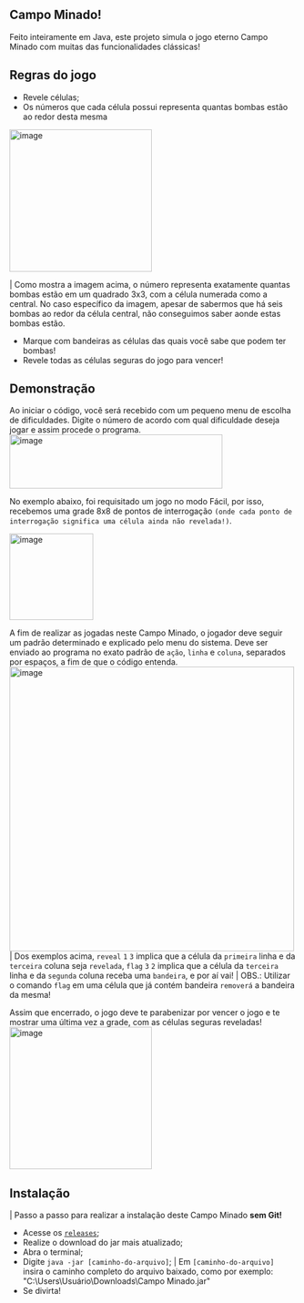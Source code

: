 ## Campo Minado!

Feito inteiramente em Java, este projeto simula o jogo eterno Campo Minado com muitas das funcionalidades clássicas!

## Regras do jogo

- Revele células;
- Os números que cada célula possui representa quantas bombas estão ao redor desta mesma
<img width="250" height="250" alt="image" src="https://github.com/user-attachments/assets/ffeaff08-68e4-4dbe-864b-09df86e7aa00" />

| Como mostra a imagem acima, o número representa exatamente quantas bombas estão em um quadrado 3x3, com a célula numerada como a central. No caso específico da imagem, apesar de sabermos que há seis bombas ao redor da célula central, não conseguimos saber aonde estas bombas estão.

- Marque com bandeiras as células das quais você sabe que podem ter bombas!
- Revele todas as células seguras do jogo para vencer!

## Demonstração

Ao iniciar o código, você será recebido com um pequeno menu de escolha de dificuldades. Digite o número de acordo com qual dificuldade deseja jogar e assim procede o programa.
<img width="374" height="95" alt="image" src="https://github.com/user-attachments/assets/f1e04433-52ae-4d24-890f-fffa431dbe16" />

No exemplo abaixo, foi requisitado um jogo no modo Fácil, por isso, recebemos uma grade 8x8 de pontos de interrogação `(onde cada ponto de interrogação significa uma célula ainda não revelada!)`.

<img width="147" height="152" alt="image" src="https://github.com/user-attachments/assets/4286fdd0-db13-4c05-a9d1-b551c57341a2" />

A fim de realizar as jogadas neste Campo Minado, o jogador deve seguir um padrão determinado e explicado pelo menu do sistema.
Deve ser enviado ao programa no exato padrão de `ação`, `linha` e `coluna`, separados por espaços, a fim de que o código entenda.
<img width="500" height="500" alt="image" src="https://github.com/user-attachments/assets/9ff2dcb5-4265-4827-99d7-a1ee4a1faae3" />
| Dos exemplos acima, `reveal` `1` `3` implica que a célula da `primeira` linha e da `terceira` coluna seja `revelada`, `flag` `3` `2` implica que a célula da `terceira` linha e da `segunda` coluna receba uma `bandeira`, e por aí vai!
| OBS.: Utilizar o comando `flag` em uma célula que já contém bandeira `removerá` a bandeira da mesma!

Assim que encerrado, o jogo deve te parabenizar por vencer o jogo e te mostrar uma última vez a grade, com as células seguras reveladas!
<img width="250" height="250" alt="image" src="https://github.com/user-attachments/assets/e8f3cf1c-27fa-4ec7-b3a6-ede673356cc9" />

## Instalação

| Passo a passo para realizar a instalação deste Campo Minado <b>sem Git!</b>

- Acesse os [`releases`](https://github.com/niconsoli/campominado/releases);
- Realize o download do jar mais atualizado;
- Abra o terminal;
- Digite `java -jar [caminho-do-arquivo]`;
| Em `[caminho-do-arquivo]` insira o caminho completo do arquivo baixado, como por exemplo: "C:\Users\Usuário\Downloads\Campo Minado.jar"
- Se divirta!










